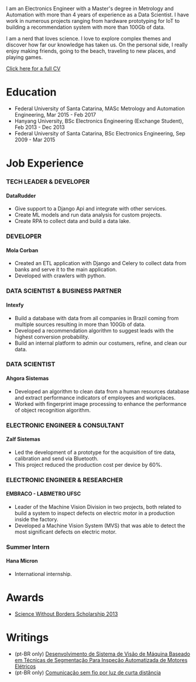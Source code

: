 I am an Electronics Engineer with a Master's degree in Metrology and Automation with more than 4 years of experience as a Data Scientist. I have work in numerous projects ranging from hardware prototyping for IoT to building a recommendation system with more than 100Gb of data.

I am a nerd that loves science. I love to explore complex themes and discover how far our knowledge has taken us. On the personal side, I really enjoy making friends, going to the beach, traveling to new places, and playing games.

[Click here for a full CV](https://drive.google.com/file/d/1wLGzf8tQCWgamyaRKSsjyk5ecpAm-BZD/view?usp=sharing)

# Education
  - Federal University of Santa Catarina, MASc Metrology and Automation Engineering, Mar 2015 - Feb 2017
  - Hanyang University, BSc Electronics Engineering (Exchange Student), Feb 2013 - Dec 2013
  - Federal University of Santa Catarina, BSc Electronics Engineering, Sep 2009 - Mar 2015

# Job Experience
  ### TECH LEADER & DEVELOPER
  #### DataRudder
  - Give support to a Django Api and integrate with other services.
  - Create ML models and run data analysis for custom projects.
  - Create RPA to collect data and build a data lake.

  ### DEVELOPER
  #### Mola Corban
  - Created an ETL application with Django and Celery to collect data from banks and serve it to the main application.
  - Developed with crawlers with python.
 
  ### DATA SCIENTIST & BUSINESS PARTNER
  #### Intexfy
  - Build a database with data from all companies in Brazil coming from multiple sources resulting in more than 100Gb of data.
  - Developed a recommendation algorithm to suggest leads with the highest conversion probability.
  - Build an internal platform to admin our costumers, refine, and clean our data.

  ### DATA SCIENTIST
  #### Ahgora Sistemas
  - Developed an algorithm to clean data from a human resources database and extract performance indicators of employees and workplaces.
  - Worked with fingerprint image processing to enhance the performance of object recognition algorithm.

  ### ELECTRONIC ENGINEER & CONSULTANT
  #### Zalf Sistemas
  - Led the development of a prototype for the acquisition of tire data, calibration and send via Bluetooth.
  - This project reduced the production cost per device by 60%.
    
  ### ELECTRONIC ENGINEER & RESEARCHER
  #### EMBRACO - LABMETRO UFSC
  - Leader of the Machine Vision Division in two projects, both related to build a system to inspect defects on electric motor in a production inside the factory.
  - Developed a Machine Vision System (MVS) that was able to detect the most significant defects on electric motor.
    
  ### Summer Intern
  #### Hana Micron
  - International internship.

# Awards
  - [Science Without Borders Scholarship 2013](http://www.cienciasemfronteiras.gov.br/web/csf-eng/)

# Writings
  - (pt-BR only) [Desenvolvimento de Sistema de Visão de Máquina Baseado em Técnicas de Segmentação Para Inspeção Automatizada de Motores Elétricos](http://tede.ufsc.br/teses/PEMC1845-D.pdf)
  - (pt-BR only) [Comunicação sem fio por luz de curta distância](https://drive.google.com/file/d/1wZXBYj-ubO4DGGGYLlubtos4ffOKC-6J/view?usp=sharing)
